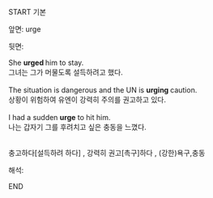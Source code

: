 START
기본

앞면:
urge


뒷면:
<div>She <b>urged </b>him to stay. </div><div>그녀는 그가 머물도록 설득하려고 했다.</div><div><br></div><div><div>The situation is dangerous and the UN is <b>urging </b>caution. </div><div>상황이 위험하여 유엔이 강력히 주의를 권고하고 있다.</div></div><div><br></div><div><div>I had a sudden <strong>urge</strong> to hit him.</div><div>나는 갑자기 그를 후려치고 싶은 충동을 느꼈다.</div></div><div><br></div><div>

충고하다[설득하려 하다]  , 강력히 권고[촉구]하다 , (강한)욕구,충동</div>


해석:

END